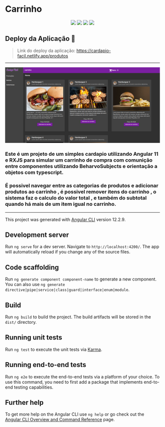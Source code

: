 # Carrinho

<p align="center">
  <img src="https://img.shields.io/static/v1?label=react&message=framework&color=blue&style=for-the-badge&logo=angular"/>
  <img src="https://img.shields.io/static/v1?label=Netlify&message=deploy&color=blue&style=for-the-badge&logo=netlify"/>
  <img src="http://img.shields.io/static/v1?label=License&message=MIT&color=green&style=for-the-badge"/>
   <img src="http://img.shields.io/static/v1?label=STATUS&message=EM-ANDAMENTO&color=GREEN&style=for-the-badge"/>
</p>

## Deploy da Aplicação :dash:
> Link do deploy da aplicação: https://cardapio-facil.netlify.app/produtos

------------------------------------------------------------------------------------------

![imagem do projeto](/src/assets/banner.png)

### Este é um projeto de um simples cardapio  utilizando Angular 11 e RXJS para simular um carrinho de compra com comunição entre componentes utilizando BeharvoSubjects e orientação a objetos com typescript.

### É possivel navegar entre as categorias de produtos e adicionar produtos ao carrinho , é possivel remover itens do carrinho , o sistema faz o calculo do valor total , e também do subtotal quando há mais de um item igual no carrinho.

-------------------------------------------

This project was generated with [Angular CLI](https://github.com/angular/angular-cli) version 12.2.9.

## Development server

Run `ng serve` for a dev server. Navigate to `http://localhost:4200/`. The app will automatically reload if you change any of the source files.

## Code scaffolding

Run `ng generate component component-name` to generate a new component. You can also use `ng generate directive|pipe|service|class|guard|interface|enum|module`.

## Build

Run `ng build` to build the project. The build artifacts will be stored in the `dist/` directory.

## Running unit tests

Run `ng test` to execute the unit tests via [Karma](https://karma-runner.github.io).

## Running end-to-end tests

Run `ng e2e` to execute the end-to-end tests via a platform of your choice. To use this command, you need to first add a package that implements end-to-end testing capabilities.

## Further help

To get more help on the Angular CLI use `ng help` or go check out the [Angular CLI Overview and Command Reference](https://angular.io/cli) page.
